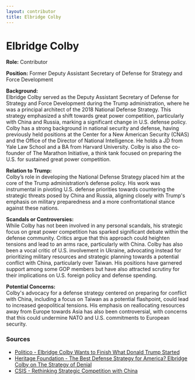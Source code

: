 ```yaml
---
layout: contributor
title: Elbridge Colby
---
```


# Elbridge Colby

**Role:** Contributor

**Position:** Former Deputy Assistant Secretary of Defense for Strategy and Force Development

**Background:**  
Elbridge Colby served as the Deputy Assistant Secretary of Defense for Strategy and Force Development during the Trump administration, where he was a principal architect of the 2018 National Defense Strategy. This strategy emphasized a shift towards great power competition, particularly with China and Russia, marking a significant change in U.S. defense policy. Colby has a strong background in national security and defense, having previously held positions at the Center for a New American Security (CNAS) and the Office of the Director of National Intelligence. He holds a JD from Yale Law School and a BA from Harvard University. Colby is also the co-founder of The Marathon Initiative, a think tank focused on preparing the U.S. for sustained great power competition.

**Relation to Trump:**  
Colby’s role in developing the National Defense Strategy placed him at the core of the Trump administration’s defense policy. His work was instrumental in pivoting U.S. defense priorities towards countering the strategic threats posed by China and Russia, aligning closely with Trump's emphasis on military preparedness and a more confrontational stance against these nations.

**Scandals or Controversies:**  
While Colby has not been involved in any personal scandals, his strategic focus on great power competition has sparked significant debate within the defense community. Critics argue that this approach could heighten tensions and lead to an arms race, particularly with China. Colby has also been a vocal critic of U.S. involvement in Ukraine, advocating instead for prioritizing military resources and strategic planning towards a potential conflict with China, particularly over Taiwan. His positions have garnered support among some GOP members but have also attracted scrutiny for their implications on U.S. foreign policy and defense spending.

**Potential Concerns:**  
Colby's advocacy for a defense strategy centered on preparing for conflict with China, including a focus on Taiwan as a potential flashpoint, could lead to increased geopolitical tensions. His emphasis on reallocating resources away from Europe towards Asia has also been controversial, with concerns that this could undermine NATO and U.S. commitments to European security.

### Sources
- [Politico - Elbridge Colby Wants to Finish What Donald Trump Started](https://www.politico.com/news/2024/07/19/elbridge-colby-trump-defense-strategy-00106757)
- [Heritage Foundation - The Best Defense Strategy for America? Elbridge Colby on The Strategy of Denial](https://www.heritage.org/defense/event/the-best-defense-strategy-america-elbridge-colby-the-strategy-denial)
- [CSIS - Rethinking Strategic Competition with China](https://chinapower.csis.org/podcasts/rethinking-strategic-competition-with-china/)
